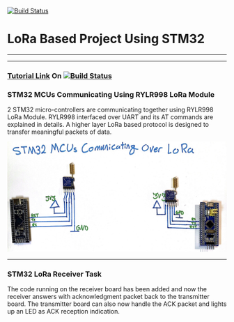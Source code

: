 [![Build Status](https://img.shields.io/badge/USEFUL%20ELECTRONICS-YOUTUBE-red)](https://www.youtube.com/user/wardzx1)
# LoRa Based Project Using STM32 
***
***

### [Tutorial Link](https://youtu.be/SqHOaU0ZsxA) On [![Build Status](https://img.shields.io/badge/YouTube-FF0000?style=for-the-badge&logo=youtube&logoColor=white)](https://youtu.be/SqHOaU0ZsxA) 

### STM32 MCUs Communicating Using RYLR998 LoRa Module 
2 STM32 micro-controllers are communicating together using RYLR998 LoRa Module. RYLR998 interfaced over UART and its AT commands are explained in details. A higher layer LoRa based protocol is designed to transfer meaningful packets of data. 

![Circuit Diagram](https://github.com/UsefulElectronics/stm32-rylr998-lora-transceiver/blob/master/Circuit%20Diagrams/Hardware%20Connection.jpg)

***
### STM32 LoRa Receiver Task
The code running on the receiver board has been added and now the receiver answers with acknowledgment packet back to the transmitter board. The transmitter board can also now handle the ACK packet and lights up an LED as ACK reception indication.

